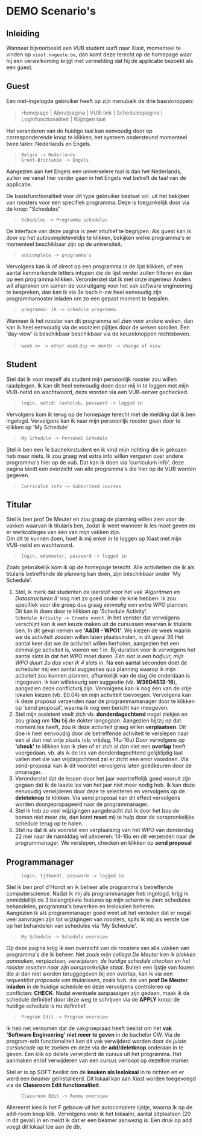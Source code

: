 DEMO Scenario's
===============================
Inleiding
---------
Wanneer bijvoorbeeld een VUB student surft naar Xiast, momenteel te vinden op `xiast.nvgeele.be`, dan komt deze terecht op de homepage waar hij een verwelkoming krijgt met vermelding dat hij de applicatie bezoekt als een guest.


Guest
------
Een niet-ingelogde gebruiker heeft op zijn menubalk de drie basisknoppen: <br/>
>    Homepage | Aboutpagina | VUB-link | Schedulespagina | Loginfunctionaliteit | Wijzigen taal <br/>

Het veranderen van de huidige taal kan eenvoudig door op corresponderende knop te klikken, het systeem ondersteund momenteel twee talen: Nederlands en Engels. <br/>
> `België -> Nederlands` <br/>
`Groot-Brittanië -> Engels` <br/>

Aangezien aan het Engels een universelere taal is dan het Nederlands, zullen we vanaf hier verder gaan in het Engels wat betreft de taal van de applicatie.

De basisfunctionaliteit voor dit type gebruiker bestaat vnl. uit het bekijken van roosters voor een specifiek programma: Deze is toegankelijk door via de knop: "Schedules" <br/>
> `Schedules -> Programma schedules` <br/>

De interface van deze pagina is zeer intuïtief te begrijpen. Als guest kan ik door op het autocompleteveldje te klikken, bekijken welke programma's er momenteel beschikbaar zijn op de universiteit. <br/>
> `autcomplete -> programma's`<br/>

Vervolgens kan ik of direct op een programma in de lijst klikken, of een aantal kenmerkende letters intypen die de lijst verder zullen filteren en dan op een programma klikken. Veronderstel dat ik met onze ingenieur Anders wil afspreken om samen de vooruitgang voor het vak software engineering te bespreken, dan kan ik via 3e bach ir-cw heel eenvoudig zijn programmarooster inladen om zo een gepast moment te bepalen. <br/>
> `programma: IR -> schedule programma`

Wanneer ik het rooster van dit programma wil zien voor andere weken, dan kan ik heel eenvoudig via de voorzien pijltjes door de weken scrollen. Een 'day-view' is beschikbaar beschikbaar via de keuzeknoppen rechtsboven.
>  `week <> -> other week`
`day <> month -> change of view`


Student
-------
Stel dat ik voor mezelf als student mijn persoonlijk rooster zou willen raadplegen. Ik kan dit heel eenvoudig doen door mij in te loggen met mijn VUB-netid en wachtwoord, deze worden via een VUB-server gechecked.
> `login, netid: lavholsb, password -> logged in` <br/>

Vervolgens kom ik terug op de homepage terecht met de melding dat ik ben ingelogd. Vervolgens kan ik naar mijn persoonlijk rooster gaan door te klikken op 'My Schedule' <br/>
> `My Schedule -> Personal Schedule` <br/>

Stel ik ben een 1e bachelorstudent en ik vind mijn richting die ik gekozen heb maar niets. Ik zou graag wat extra info willen vergaren over andere programma's hier op de vub. Dat kan ik doen via 'curriculum info', deze pagina biedt een overzicht van alle programma's die hier op de VUB worden gegeven.
> `Curriculum info -> Subscribed courses` <br/>

Titular
-------
Stel ik ben prof De Meuter en zou graag de planning willen zien voor de vakken waarvan ik titularis ben, zodat ik weet wanneer ik les moet geven en er werkcolleges van één van mijn vakken zijn. <br/>
Om dit te kunnen doen, hoef ik mij enkel in te loggen op Xiast met mijn VUB-netid en wachtwoord.
> `login, wdemeuter, password -> logged in` <br/>

Zoals gebruikelijk kom ik op de homepage terecht. Alle activiteiten die ik als titularis betreffende de planning kan doen, zijn beschikbaar onder 'My Schedule'. <br/>

1. Stel, ik merk dat studenten de leerstof voor het vak *'Algoritmen en Datastructuren II'* nog niet zo goed onder de knie hebben. Ik zou specifiek voor die groep dus graag *éénmalig een extra WPO* plannen. Dit kan ik doen door te klikken op 'Schedule Activity'. <br/> `Schedule Activity -> Create event`. In het venster dat vervolgens verschijnt kan ik een keuze maken uit de cursussen waarvan ik titularis ben. In dit geval nemen we **'A&DII - WPO1'**. We kiezen de week waarin we de activiteit zouden willen laten plaatsvinden, in dit geval 36 Het aantal keer dat we de activiteit willen herhalen, aangezien het een éénmalige activiteit is, voeren we 1 in. Bij duration voer ik vervolgens het aantal slots in dat het WPO moet duren. *Eén slot is een halfuur, mijn WPO duurt 2u dus voer ik 4 slots in*. Na een aantal seconden doet de scheduler mij een aantal suggesties qua planning waarop ik mijn activiteit zou kunnen plannen, afhankelijk van de dag die onderdaan is ingegeven. Ik kan willekeurig een suggestie  (vb. **W36D4S13-16**), aangezien deze conflictvrij zijn. Vervolgens kan ik nog één van de vrije lokalen kiezen (vb. E0.04) en mijn activiteit toevoegen. Vervolgens kan ik deze proposal verzenden naar de programmamanager door te klikken op 'send proposal', waarna ik nog een bericht kan meegeven.
2. Stel mijn assistent voelt zich vb. **donderdagochtend** nogal ziekjes en zou graag om **10u** bij de dokter langsgaan. Aangezien hij/zij op dat moment les heeft, zou ik deze activiteit graag willen **verplaatsen**. Dit doe ik heel eenvoudig door de betreffende activiteit te verslepen naar een al dan niet vrije plaats (vb. vrijdag, 14u-16u) Door vervolgens op **'check'** te klikken kan ik zien of er zich al dan niet een **overlap** heeft voorgedaan. vb. als ik de les van donderdagochtend gelijktijdig laat vallen met die van vrijdagochtend zal er zicht een error voordoen. Via send-proposal kan ik dit voorstel vervolgens laten goedkeuren door de pmanager.
3. Veronderstel dat de lessen door het jaar voortreffelijk goed vooruit zijn gegaan dat ik de laaste les van het jaar niet meer nodig heb. Ik kan deze eenvoudig verwijderen door deze te selecteren en vervolgens op de **deleteknop** te klikken. Via send proposal kan dit effect vervolgens worden doorgepropageerd naar de programmanager.
4. Stel ik heb zo veel wijzigingen aangebracht dat ik door het bos de bomen niet meer zie, dan komt **reset** mij te hulp door de oorspronkelijke schedule terug op te halen.
5. Stel nu dat ik als voorstel een verplaatsing van het WPO van donderdag 22 mei naar de namiddag wil uitvoeren: 14-16u en dit verzenden naar de programmanager. We verslepen, checken en klikken op **send proposal**


Programmanager
--------------
> `login, tjdhondt, password -> logged in` <br/>

Stel ik ben prof d'Hondt en ik beheer alle programma's betreffende computerscience. Nadat ik mij als programmanager heb ingelogd, krijg ik onmiddellijk de 3 belangrijkste features op mijn scherm te zien: schedules behandelen, programma's bewerken en leslokalen beheren. <br/>
Aangezien ik als programmanager goed weet uit het verleden dat er nogal veel aanvragen zijn tot wijzigingen van roosters, spits ik mij als eerste toe op het behandelen van schedules via 'My Schedule'. <br/>
> `My Schedule -> Schedule overview`

Op deze pagina krijg ik een overzicht van de roosters van alle vakken van programma's die ik beheer. Net *zoals mijn collega De Meuter kan ik blokken aanmaken, verplaatsen, verwijderen, de huidige schedule checken en het rooster resetten naar zijn oorspronkelijke staat.* Buiten een lijstje van fouten die al dan niet worden teruggegeven bij een overlap, kan ik via een *requestlijst proposals van titularissen*, zoals bvb. die van **prof De Meuter inladen** in de huidige schedule en deze vervolgens controleren op conflicten: **CHECK**. Nadat eventuele aanpassigen zijn gedaan, maak ik de schedule definitief door deze weg te schrijven via de **APPLY** knop: de huidige schedule is nu definitief. <br/>

> `Program Edit -> Program overview`

Ik heb net vernomen dat de vakgroepraad heeft beslist om het **vak 'Software Engineering' niet meer te geven** in de bachelor CW. Via de program-edit functionaliteit kan dit vak verwijderd worden door de *juiste cursuscode* op te zoeken en deze via de **add/deletknop** onderaan in te geven. Een klik op delete verwijderd de cursus uit het programma. Het aanmaken en/of verwijderen van een cursus verloopt op dezelfde manier.
<!-- TOEVOEGEN VAN EEN CURSUS WERKT NIET -->

Stel er is op SOFT beslist om de **keuken als leslokaal** in te richten en er werd een *beamer* geïnstalleerd. Dit lokaal kan aan Xiast worden toegevoegd via de **Classroom Edit functionaliteit**. <br/>
> `Classroom Edit -> Rooms overview`

Allereerst kies ik het F gebouw uit het autocomplete lijstje, waarna ik op de add-room knop klik. Vervolgens voer ik het lokaalnr, aantal zitplaatsen (20 in dit geval) in en meldt ik dat er een beamer aanwezig is. Een druk op add voegt dit lokaal toe aan de db.


